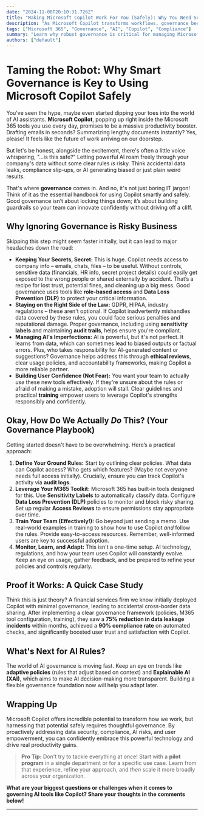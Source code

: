 ```yaml
---
date: "2024-11-08T20:10:31.726Z"
title: "Making Microsoft Copilot Work For You (Safely): Why You Need Some Rules"
description: "As Microsoft Copilot transforms workflows, governance becomes essential for ensuring secure, compliant, and effective AI integration in Microsoft 365."
tags: ["Microsoft 365", "Governance", "AI", "Copilot", "Compliance"]
summary: "Learn why robust governance is critical for managing Microsoft Copilot and AI in Microsoft 365, balancing innovation with security and compliance."
authors: ["default"]
---
```


# Taming the Robot: Why Smart Governance is Key to Using Microsoft Copilot Safely
You've seen the hype, maybe even started dipping your toes into the world of AI assistants. **Microsoft Copilot**, popping up right inside the Microsoft 365 tools you use every day, promises to be a massive productivity booster. Drafting emails in seconds? Summarizing lengthy documents instantly? Yes, please! It feels like the future of work arriving on our doorstep.

But let's be honest, alongside the excitement, there's often a little voice whispering, "...is this safe?" Letting powerful AI roam freely through your company's data without some clear rules *is* risky. Think accidental data leaks, compliance slip-ups, or AI generating biased or just plain weird results.

That's where **governance** comes in. And no, it's not just boring IT jargon! Think of it as the essential handbook for using Copilot smartly and safely. Good governance isn’t about locking things down; it’s about building guardrails so your team can innovate confidently without driving off a cliff.

## Why Ignoring Governance is Risky Business

Skipping this step might seem faster initially, but it can lead to major headaches down the road:

* **Keeping Your Secrets, Secret:** This is huge. Copilot needs access to company info – emails, chats, files – to be useful. Without controls, sensitive data (financials, HR info, secret project details) could easily get exposed to the wrong people or shared externally by accident. That’s a recipe for lost trust, potential fines, and cleaning up a big mess. Good governance uses tools like **role-based access** and **Data Loss Prevention (DLP)** to protect your critical information.
* **Staying on the Right Side of the Law:** GDPR, HIPAA, industry regulations – these aren't optional. If Copilot inadvertently mishandles data covered by these rules, you could face serious penalties and reputational damage. Proper governance, including using **sensitivity labels** and maintaining **audit trails**, helps ensure you're compliant.
* **Managing AI's Imperfections:** AI is powerful, but it's not perfect. It learns from data, which can sometimes lead to biased outputs or factual errors. Plus, who takes responsibility for AI-generated content or suggestions? Governance helps address this through **ethical reviews**, clear usage policies, and accountability frameworks, making Copilot a more reliable partner.
* **Building User Confidence (Not Fear):** You want your team to actually *use* these new tools effectively. If they're unsure about the rules or afraid of making a mistake, adoption will stall. Clear guidelines and practical **training** empower users to leverage Copilot's strengths responsibly and confidently.

## Okay, How Do We Actually *Do* This? (Your Governance Playbook)

Getting started doesn't have to be overwhelming. Here’s a practical approach:

1.  **Define Your Ground Rules:** Start by outlining clear policies. What data can Copilot access? Who gets which features? (Maybe not everyone needs full access initially). Crucially, ensure you can track Copilot's activity via **audit logs**.
2.  **Leverage Your M365 Toolkit:** Microsoft 365 has built-in tools designed for this. Use **Sensitivity Labels** to automatically classify data. Configure **Data Loss Prevention (DLP)** policies to monitor and block risky sharing. Set up regular **Access Reviews** to ensure permissions stay appropriate over time.
3.  **Train Your Team (Effectively!):** Go beyond just sending a memo. Use real-world examples in training to show how to use Copilot *and* follow the rules. Provide easy-to-access resources. Remember, well-informed users are key to successful adoption.
4.  **Monitor, Learn, and Adapt:** This isn't a one-time setup. AI technology, regulations, and how your team uses Copilot will constantly evolve. Keep an eye on usage, gather feedback, and be prepared to refine your policies and controls regularly.

## Proof it Works: A Quick Case Study

Think this is just theory? A financial services firm we know initially deployed Copilot with minimal governance, leading to accidental cross-border data sharing. After implementing a clear governance framework (policies, M365 tool configuration, training), they saw a **75% reduction in data leakage incidents** within months, achieved a **90% compliance rate** on automated checks, and significantly boosted user trust and satisfaction with Copilot.

## What's Next for AI Rules?

The world of AI governance is moving fast. Keep an eye on trends like **adaptive policies** (rules that adjust based on context) and **Explainable AI (XAI)**, which aims to make AI decision-making more transparent. Building a flexible governance foundation now will help you adapt later.

## Wrapping Up

Microsoft Copilot offers incredible potential to transform how we work, but harnessing that potential safely requires thoughtful governance. By proactively addressing data security, compliance, AI risks, and user empowerment, you can confidently embrace this powerful technology and drive real productivity gains.

> **Pro Tip:** Don't try to tackle everything at once! Start with a **pilot program** in a single department or for a specific use case. Learn from that experience, refine your approach, and *then* scale it more broadly across your organization.

**What are your biggest questions or challenges when it comes to governing AI tools like Copilot? Share your thoughts in the comments below!**

---
